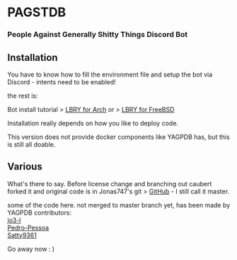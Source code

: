PAGSTDB
================

### People Against Generally Shitty Things Discord Bot

## Installation
You have to know how to fill the environment file and setup the bot via Discord - intents need to be enabled!

the rest is:

Bot install tutorial > [LBRY for Arch](https://lbry.tv/@caubert:c47/pagst-yagpdb-install-on-archlinux:4)
or > [LBRY for FreeBSD](https://lbry.tv/@caubert:c47/pagstbsd-self-hosting-yagpdb-on-freebsd:b)

Installation really depends on how you like to deploy code.

This version does not provide docker components like YAGPDB has, but this is still all doable.

## Various
What's there to say.
Before license change and branching out caubert forked it and 
original code is in Jonas747's git > [GitHub](https://github.com/mrbentarikau/pagst) - I still call it master.

some of the code here. not merged to master branch yet, has been made by YAGPDB contributors:  
[jo3-l](https://github.com/jo3-l)   
[Pedro-Pessoa](https://github.com/Pedro-Pessoa)  
[Satty9361](https://github.com/Satty9361)

Go away now : )
